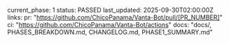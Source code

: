 current_phase: 1
status: PASSED
last_updated: 2025-09-30T02:00:00Z
links:
  pr: "https://github.com/ChicoPanama/Vanta-Bot/pull/[PR_NUMBER]"
  ci: "https://github.com/ChicoPanama/Vanta-Bot/actions"
  docs: "docs/, PHASES_BREAKDOWN.md, CHANGELOG.md, PHASE1_SUMMARY.md"
